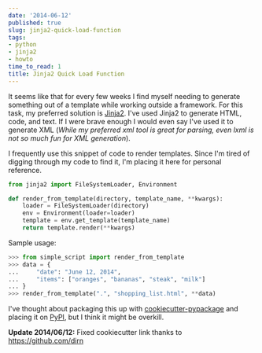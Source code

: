 ```yaml
---
date: '2014-06-12'
published: true
slug: jinja2-quick-load-function
tags:
- python
- jinja2
- howto
time_to_read: 1
title: Jinja2 Quick Load Function
---
```


It seems like that for every few weeks I find myself needing to generate
something out of a template while working outside a framework. For this
task, my preferred solution is [Jinja2](https://jinja.pocoo.org/). I've
used Jinja2 to generate HTML, code, and text. If I were brave enough I
would even say I've used it to generate XML (*While my preferred xml
tool is great for parsing, even lxml is not so much fun for XML
generation*).

I frequently use this snippet of code to render templates. Since I'm
tired of digging through my code to find it, I'm placing it here for
personal reference.

``` python
from jinja2 import FileSystemLoader, Environment

def render_from_template(directory, template_name, **kwargs):
    loader = FileSystemLoader(directory)
    env = Environment(loader=loader)
    template = env.get_template(template_name)
    return template.render(**kwargs)
```

Sample usage:

``` python
>>> from simple_script import render_from_template
>>> data = {
...     "date": "June 12, 2014",
...     "items": ["oranges", "bananas", "steak", "milk"]
... }
>>> render_from_template(".", "shopping_list.html", **data)
```

I've thought about packaging this up with
[cookiecutter-pypackage](https://github.com/audreyr/cookiecutter-pypackage)
and placing it on [PyPI](https://pypi.python.org/pypi), but I think it
might be overkill.

**Update 2014/06/12:** Fixed cookiecutter link thanks to
<https://github.com/dirn>
